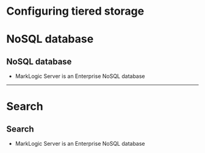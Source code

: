 # Configuring tiered storage

# NoSQL database

## NoSQL database

* MarkLogic Server is an Enterprise NoSQL database


---


# Search

## Search

* MarkLogic Server is an Enterprise NoSQL database

